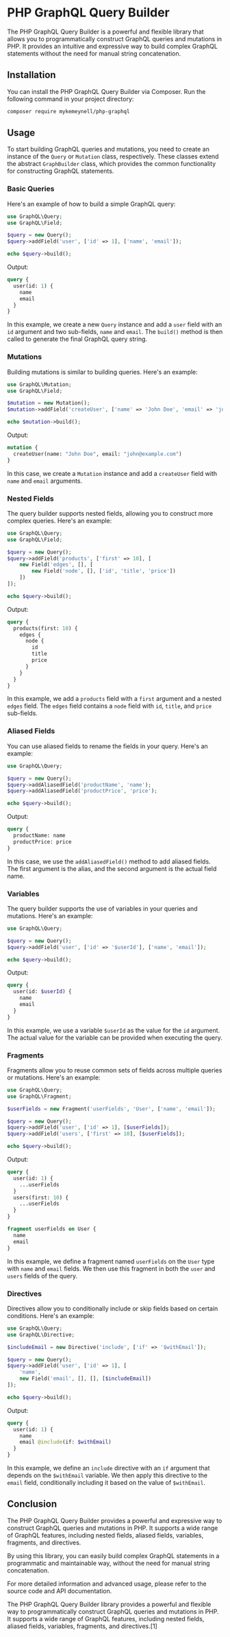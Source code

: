 # PHP GraphQL Query Builder

The PHP GraphQL Query Builder is a powerful and flexible library that allows you to programmatically construct GraphQL queries and mutations in PHP. It provides an intuitive and expressive way to build complex GraphQL statements without the need for manual string concatenation.

## Installation

You can install the PHP GraphQL Query Builder via Composer. Run the following command in your project directory:

```bash
composer require mykemeynell/php-graphql
```

## Usage

To start building GraphQL queries and mutations, you need to create an instance of the `Query` or `Mutation` class, respectively. These classes extend the abstract `GraphBuilder` class, which provides the common functionality for constructing GraphQL statements.

### Basic Queries

Here's an example of how to build a simple GraphQL query:

```php
use GraphQL\Query;
use GraphQL\Field;

$query = new Query();
$query->addField('user', ['id' => 1], ['name', 'email']);

echo $query->build();
```

Output:
```graphql
query {
  user(id: 1) {
    name
    email
  }
}
```

In this example, we create a new `Query` instance and add a `user` field with an `id` argument and two sub-fields, `name` and `email`. The `build()` method is then called to generate the final GraphQL query string.

### Mutations

Building mutations is similar to building queries. Here's an example:

```php
use GraphQL\Mutation;
use GraphQL\Field;

$mutation = new Mutation();
$mutation->addField('createUser', ['name' => 'John Doe', 'email' => 'john@example.com']);

echo $mutation->build();
```

Output:
```graphql
mutation {
  createUser(name: "John Doe", email: "john@example.com")
}
```

In this case, we create a `Mutation` instance and add a `createUser` field with `name` and `email` arguments.

### Nested Fields

The query builder supports nested fields, allowing you to construct more complex queries. Here's an example:

```php
use GraphQL\Query;
use GraphQL\Field;

$query = new Query();
$query->addField('products', ['first' => 10], [
    new Field('edges', [], [
        new Field('node', [], ['id', 'title', 'price'])
    ])
]);

echo $query->build();
```

Output:
```graphql
query {
  products(first: 10) {
    edges {
      node {
        id
        title
        price
      }
    }
  }
}
```

In this example, we add a `products` field with a `first` argument and a nested `edges` field. The `edges` field contains a `node` field with `id`, `title`, and `price` sub-fields.

### Aliased Fields

You can use aliased fields to rename the fields in your query. Here's an example:

```php
use GraphQL\Query;

$query = new Query();
$query->addAliasedField('productName', 'name');
$query->addAliasedField('productPrice', 'price');

echo $query->build();
```

Output:
```graphql
query {
  productName: name
  productPrice: price
}
```

In this case, we use the `addAliasedField()` method to add aliased fields. The first argument is the alias, and the second argument is the actual field name.

### Variables

The query builder supports the use of variables in your queries and mutations. Here's an example:

```php
use GraphQL\Query;

$query = new Query();
$query->addField('user', ['id' => '$userId'], ['name', 'email']);

echo $query->build();
```

Output:
```graphql
query {
  user(id: $userId) {
    name
    email
  }
}
```

In this example, we use a variable `$userId` as the value for the `id` argument. The actual value for the variable can be provided when executing the query.

### Fragments

Fragments allow you to reuse common sets of fields across multiple queries or mutations. Here's an example:

```php
use GraphQL\Query;
use GraphQL\Fragment;

$userFields = new Fragment('userFields', 'User', ['name', 'email']);

$query = new Query();
$query->addField('user', ['id' => 1], [$userFields]);
$query->addField('users', ['first' => 10], [$userFields]);

echo $query->build();
```

Output:
```graphql
query {
  user(id: 1) {
    ...userFields
  }
  users(first: 10) {
    ...userFields
  }
}

fragment userFields on User {
  name
  email
}
```

In this example, we define a fragment named `userFields` on the `User` type with `name` and `email` fields. We then use this fragment in both the `user` and `users` fields of the query.

### Directives

Directives allow you to conditionally include or skip fields based on certain conditions. Here's an example:

```php
use GraphQL\Query;
use GraphQL\Directive;

$includeEmail = new Directive('include', ['if' => '$withEmail']);

$query = new Query();
$query->addField('user', ['id' => 1], [
    'name',
    new Field('email', [], [], [$includeEmail])
]);

echo $query->build();
```

Output:
```graphql
query {
  user(id: 1) {
    name
    email @include(if: $withEmail)
  }
}
```

In this example, we define an `include` directive with an `if` argument that depends on the `$withEmail` variable. We then apply this directive to the `email` field, conditionally including it based on the value of `$withEmail`.

## Conclusion

The PHP GraphQL Query Builder provides a powerful and expressive way to construct GraphQL queries and mutations in PHP. It supports a wide range of GraphQL features, including nested fields, aliased fields, variables, fragments, and directives.

By using this library, you can easily build complex GraphQL statements in a programmatic and maintainable way, without the need for manual string concatenation.

For more detailed information and advanced usage, please refer to the source code and API documentation.

The PHP GraphQL Query Builder library provides a powerful and flexible way to programmatically construct GraphQL queries and mutations in PHP. It supports a wide range of GraphQL features, including nested fields, aliased fields, variables, fragments, and directives.[1]
